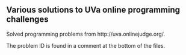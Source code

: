 <h2>Various solutions to UVa online programming challenges</h2>
Solved programming problems from http://uva.onlinejudge.org/.

The problem ID is found in a comment at the bottom of the files.
